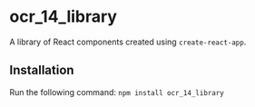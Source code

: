 # ocr_14_library

A library of React components created using `create-react-app`.

## Installation

Run the following command:
`npm install ocr_14_library`
